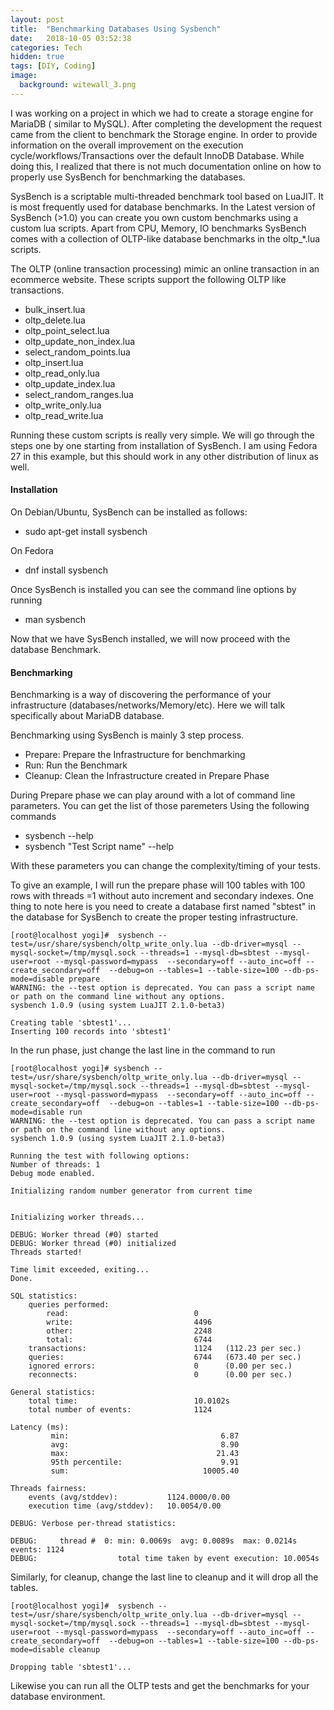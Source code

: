 ```yaml
---
layout: post
title:  "Benchmarking Databases Using Sysbench"
date:   2018-10-05 03:52:38
categories: Tech
hidden: true
tags: [DIY, Coding]
image:
  background: witewall_3.png
---
```


I was working on a project in which we had to create a storage engine for MariaDB ( similar to MySQL). After completing the development the request came from the client to benchmark the Storage engine. In order to provide information on the overall improvement on the execution cycle/workflows/Transactions over the default InnoDB Database. While doing this, I realized that there is not much documentation online on how to properly use SysBench for benchmarking the databases.

SysBench is a scriptable multi-threaded benchmark tool based on LuaJIT. It is most frequently used for database benchmarks. In the Latest version of SysBench (>1.0) you can create you own custom benchmarks using a custom lua scripts. Apart from CPU, Memory, IO benchmarks SysBench comes with a collection of OLTP-like database benchmarks in the oltp_*.lua scripts.

The OLTP (online transaction processing) mimic an online transaction in an ecommerce website. These scripts support the following OLTP like transactions.

- bulk_insert.lua
- oltp_delete.lua
- oltp_point_select.lua
- oltp_update_non_index.lua
- select_random_points.lua
- oltp_insert.lua
- oltp_read_only.lua
- oltp_update_index.lua
- select_random_ranges.lua
- oltp_write_only.lua
- oltp_read_write.lua

Running these custom scripts is really very simple. We will go through the steps one by one starting from installation of SysBench. I am using Fedora 27 in this example, but this should work in any other distribution of linux as well.

#### Installation

On Debian/Ubuntu, SysBench can be installed as follows:

- sudo apt-get install sysbench

On Fedora

- dnf install sysbench

Once SysBench is installed you can see the command line options by running
- man sysbench

Now that we have SysBench installed, we will now proceed with the database Benchmark.

#### Benchmarking

Benchmarking is a way of discovering the performance of your infrastructure (databases/networks/Memory/etc). Here we will talk specifically about MariaDB database.

Benchmarking using SysBench is mainly 3 step process.
- Prepare: Prepare the Infrastructure for benchmarking
- Run: Run the Benchmark
- Cleanup:  Clean the Infrastructure created in Prepare Phase

During Prepare phase we can play around with a lot of command line parameters. You can get the list of those paremeters Using the following commands
- sysbench --help
- sysbench "Test Script name" --help

With these parameters you can change the complexity/timing of your tests.

To give an example, I will run the prepare phase will 100 tables with 100 rows with threads =1 without auto increment and secondary indexes. One thing to note here is you need to create a database first named "sbtest" in the database for SysBench to create the proper testing infrastructure.


```
[root@localhost yogi]#  sysbench --test=/usr/share/sysbench/oltp_write_only.lua --db-driver=mysql --mysql-socket=/tmp/mysql.sock --threads=1 --mysql-db=sbtest --mysql-user=root --mysql-password=mypass  --secondary=off --auto_inc=off --create_secondary=off  --debug=on --tables=1 --table-size=100 --db-ps-mode=disable prepare
WARNING: the --test option is deprecated. You can pass a script name or path on the command line without any options.
sysbench 1.0.9 (using system LuaJIT 2.1.0-beta3)

Creating table 'sbtest1'...
Inserting 100 records into 'sbtest1'
```


In the run phase, just change the last line in the command to run

```
[root@localhost yogi]# sysbench --test=/usr/share/sysbench/oltp_write_only.lua --db-driver=mysql --mysql-socket=/tmp/mysql.sock --threads=1 --mysql-db=sbtest --mysql-user=root --mysql-password=mypass  --secondary=off --auto_inc=off --create_secondary=off  --debug=on --tables=1 --table-size=100 --db-ps-mode=disable run
WARNING: the --test option is deprecated. You can pass a script name or path on the command line without any options.
sysbench 1.0.9 (using system LuaJIT 2.1.0-beta3)

Running the test with following options:
Number of threads: 1
Debug mode enabled.

Initializing random number generator from current time


Initializing worker threads...

DEBUG: Worker thread (#0) started
DEBUG: Worker thread (#0) initialized
Threads started!

Time limit exceeded, exiting...
Done.

SQL statistics:
    queries performed:
        read:                            0
        write:                           4496
        other:                           2248
        total:                           6744
    transactions:                        1124   (112.23 per sec.)
    queries:                             6744   (673.40 per sec.)
    ignored errors:                      0      (0.00 per sec.)
    reconnects:                          0      (0.00 per sec.)

General statistics:
    total time:                          10.0102s
    total number of events:              1124

Latency (ms):
         min:                                  6.87
         avg:                                  8.90
         max:                                 21.43
         95th percentile:                      9.91
         sum:                              10005.40

Threads fairness:
    events (avg/stddev):           1124.0000/0.00
    execution time (avg/stddev):   10.0054/0.00

DEBUG: Verbose per-thread statistics:

DEBUG:     thread #  0: min: 0.0069s  avg: 0.0089s  max: 0.0214s  events: 1124
DEBUG:                  total time taken by event execution: 10.0054s
```

Similarly, for cleanup, change the last line to cleanup and it will drop all the tables.


```
[root@localhost yogi]#  sysbench --test=/usr/share/sysbench/oltp_write_only.lua --db-driver=mysql --mysql-socket=/tmp/mysql.sock --threads=1 --mysql-db=sbtest --mysql-user=root --mysql-password=mypass  --secondary=off --auto_inc=off --create_secondary=off  --debug=on --tables=1 --table-size=100 --db-ps-mode=disable cleanup

Dropping table 'sbtest1'...

```


Likewise you can run all the OLTP tests and get the benchmarks for your database environment.
